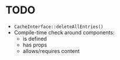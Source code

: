 TODO
====

*   `CacheInterface::deleteAllEntries()`
*   Compile-time check around components:
    *   is defined
    *   has props
    *   allows/requires content
